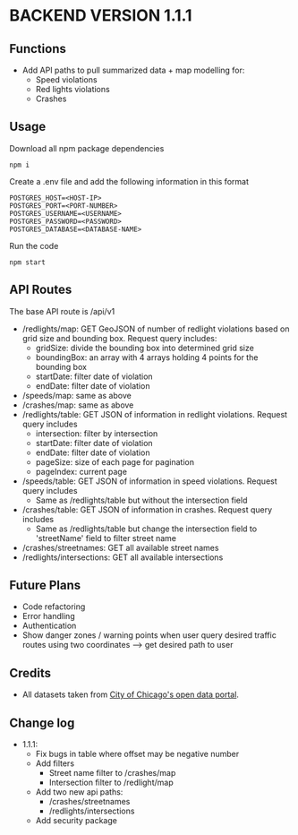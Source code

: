 # BACKEND VERSION 1.1.1

## Functions
- Add API paths to pull summarized data + map modelling for:
  - Speed violations
  - Red lights violations
  - Crashes

## Usage
Download all npm package dependencies
```
npm i
```
Create a .env file and add the following information in this format
```
POSTGRES_HOST=<HOST-IP>
POSTGRES_PORT=<PORT-NUMBER>
POSTGRES_USERNAME=<USERNAME>
POSTGRES_PASSWORD=<PASSWORD>
POSTGRES_DATABASE=<DATABASE-NAME>
```
Run the code
```
npm start
```
## API Routes
The base API route is /api/v1
- /redlights/map: GET GeoJSON of number of redlight violations based on grid size and bounding box. Request query includes:
  - gridSize: divide the bounding box into determined grid size
  - boundingBox: an array with 4 arrays holding 4 points for the bounding box
  - startDate: filter date of violation
  - endDate: filter date of violation
- /speeds/map: same as above
- /crashes/map: same as above
- /redlights/table: GET JSON of information in redlight violations. Request query includes
  - intersection: filter by intersection
  - startDate: filter date of violation
  - endDate: filter date of violation
  - pageSize: size of each page for pagination
  - pageIndex: current page
- /speeds/table: GET JSON of information in speed violations. Request query includes
  - Same as /redlights/table but without the intersection field
- /crashes/table: GET JSON of information in crashes. Request query includes
  - Same as /redlights/table but change the intersection field to 'streetName' field to filter street name
- /crashes/streetnames: GET all available street names
- /redlights/intersections: GET all available intersections

## Future Plans
- Code refactoring
- Error handling
- Authentication
- Show danger zones / warning points when user query desired traffic routes using two coordinates --> get desired path to user

## Credits
- All datasets taken from [City of Chicago's open data portal](https://data.cityofchicago.org/).

## Change log
- 1.1.1:
  - Fix bugs in table where offset may be negative number
  - Add filters
    - Street name filter to /crashes/map
    - Intersection filter to /redlight/map
  - Add two new api paths:
    - /crashes/streetnames
    - /redlights/intersections
  - Add security package